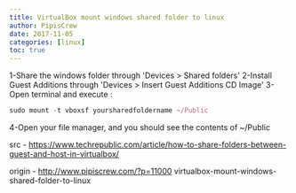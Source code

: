 ```yaml
---
title: VirtualBox mount windows shared folder to linux
author: PipisCrew
date: 2017-11-05
categories: [linux]
toc: true
---
```


1-Share the windows folder through 'Devices > Shared folders'
2-Install Guest Additions through 'Devices > Insert Guest Additions CD Image'
3-Open terminal and execute :

```js
sudo mount -t vboxsf yoursharedfoldername ~/Public
```

4-Open your file manager, and you should see the contents of ~/Public

src - https://www.techrepublic.com/article/how-to-share-folders-between-guest-and-host-in-virtualbox/

origin - http://www.pipiscrew.com/?p=11000 virtualbox-mount-windows-shared-folder-to-linux